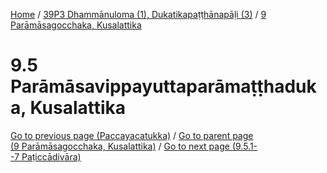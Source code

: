 
[Home](/) / [39P3 Dhammānuloma (1), Dukatikapaṭṭhānapāḷi (3)](../../39P3.md) / [9 Parāmāsagocchaka, Kusalattika](../9.md)

# 9.5 Parāmāsavippayuttaparāmaṭṭhaduka, Kusalattika


[Go to previous page (Paccayacatukka)](9.4/9.4.1--7/Paccayacatukka.md) / [Go to parent page (9 Parāmāsagocchaka, Kusalattika)](../9.md) / [Go to next page (9.5.1--7 Paṭiccādivāra)](9.5/9.5.1--7.md)


